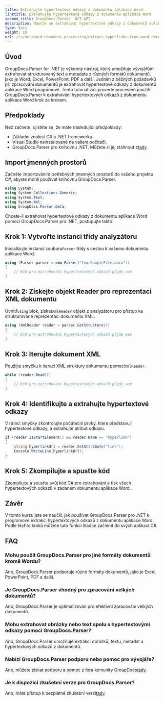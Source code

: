```yaml
---
title: Extrahujte hypertextové odkazy z dokumentu aplikace Word
linktitle: Extrahujte hypertextové odkazy z dokumentu aplikace Word
second_title: GroupDocs.Parser .NET API
description: Naučte se extrahovat hypertextové odkazy z dokumentů aplikace Word pomocí GroupDocs.Parser for .NET. Podrobný průvodce s příklady kódu.
type: docs
weight: 10
url: /cs/net/word-document-processing/extract-hyperlinks-from-word-document/
---
```

## Úvod
GroupDocs.Parser for .NET je výkonný nástroj, který umožňuje vývojářům extrahovat strukturovaný text a metadata z různých formátů dokumentů, jako je Word, Excel, PowerPoint, PDF a další. Jedním z běžných požadavků při zpracování dokumentů je extrahovat hypertextové odkazy z dokumentů aplikace Word programově. Tento tutoriál vás provede procesem použití GroupDocs.Parser k extrahování hypertextových odkazů z dokumentu aplikace Word krok za krokem.
## Předpoklady
Než začnete, ujistěte se, že máte následující předpoklady:
- Základní znalost C# a .NET frameworku.
- Visual Studio nainstalované na vašem počítači.
-  GroupDocs.Parser pro knihovnu .NET. Můžete si jej stáhnout z[tady](https://releases.groupdocs.com/parser/net/).
## Import jmenných prostorů
Začněte importováním potřebných jmenných prostorů do vašeho projektu C#, abyste mohli používat knihovnu GroupDocs.Parser.
```csharp
using System;
using System.Collections.Generic;
using System.Text;
using System.Xml;
using GroupDocs.Parser.Data;
```
Chcete-li extrahovat hypertextové odkazy z dokumentu aplikace Word pomocí GroupDocs.Parser pro .NET, postupujte takto:
## Krok 1: Vytvořte instanci třídy analyzátoru
 Inicializujte instanci souboru`Parser` třídy s cestou k vašemu dokumentu aplikace Word.
```csharp
using (Parser parser = new Parser("YourSampleFile.docx"))
{
    // Kód pro extrahování hypertextových odkazů půjde sem
}
```
## Krok 2: Získejte objekt Reader pro reprezentaci XML dokumentu
 Uvnitř`using` blok, získat`XmlReader` objekt z analyzátoru pro přístup ke strukturované reprezentaci dokumentu XML.
```csharp
using (XmlReader reader = parser.GetStructure())
{
    // Kód pro extrahování hypertextových odkazů půjde sem
}
```
## Krok 3: Iterujte dokument XML
Použijte smyčku k iteraci XML struktury dokumentu pomocí`XmlReader`.
```csharp
while (reader.Read())
{
    // Kód pro extrahování hypertextových odkazů půjde sem
}
```
## Krok 4: Identifikujte a extrahujte hypertextové odkazy
V rámci smyčky zkontrolujte počáteční prvky, které představují hypertextové odkazy, a extrahujte atribut odkazu.
```csharp
if (reader.IsStartElement() && reader.Name == "hyperlink")
{
    string hyperlinkUrl = reader.GetAttribute("link");
    Console.WriteLine(hyperlinkUrl);
}
```
## Krok 5: Zkompilujte a spusťte kód
Zkompilujte a spusťte svůj kód C# pro extrahování a tisk všech hypertextových odkazů v zadaném dokumentu aplikace Word.
## Závěr
V tomto kurzu jste se naučili, jak používat GroupDocs.Parser pro .NET k programové extrakci hypertextových odkazů z dokumentu aplikace Word. Podle těchto kroků můžete tuto funkci hladce začlenit do svých aplikací C#.

## FAQ
### Mohu použít GroupDocs.Parser pro jiné formáty dokumentů kromě Wordu?
Ano, GroupDocs.Parser podporuje různé formáty dokumentů, jako je Excel, PowerPoint, PDF a další.
### Je GroupDocs.Parser vhodný pro zpracování velkých dokumentů?
Ano, GroupDocs.Parser je optimalizován pro efektivní zpracování velkých dokumentů.
### Mohu extrahovat obrázky nebo text spolu s hypertextovými odkazy pomocí GroupDocs.Parser?
Ano, GroupDocs.Parser umožňuje extrakci obrázků, textu, metadat a hypertextových odkazů z dokumentů.
### Nabízí GroupDocs.Parser podporu nebo pomoc pro vývojáře?
 Ano, můžete získat podporu a pomoc z fóra komunity GroupDocs[tady](https://forum.groupdocs.com/c/parser/17).
### Je k dispozici zkušební verze pro GroupDocs.Parser?
 Ano, máte přístup k bezplatné zkušební verzi[tady](https://releases.groupdocs.com/).